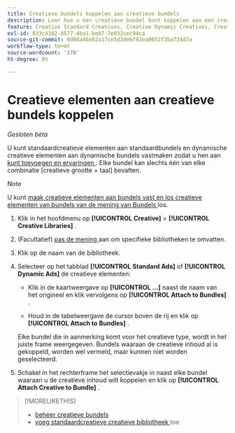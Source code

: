 ```yaml
---
title: Creatieve bundels koppelen aan creatieve bundels
description: Leer hoe u een creatieve bundel kunt koppelen aan een creatieve bundel.
feature: Creative Standard Creatives, Creative Dynamic Creatives, Creative Bundles
exl-id: 833c4102-8577-4ba1-be07-7e032cec94ca
source-git-commit: 8d88a46e82a17ce5d2debf93ea0652f35a734d7a
workflow-type: tm+mt
source-wordcount: '178'
ht-degree: 0%

---
```


# Creatieve elementen aan creatieve bundels koppelen<!-- and detach -->

*Gesloten bèta*

<!-- Edit all, including the metadata and title, plus the links within TOC and bundle-manage.md, once this feature is available. -->

U kunt standaardcreatieve elementen aan standaardbundels en dynamische creatieve elementen aan dynamische bundels vastmaken zodat u hen aan [ kunt toevoegen en ervaringen ](/help/creative/experiences/experience-about.md). Elke bundel kan slechts één van elke combinatie \[creatieve grootte + taal\] bevatten.

<!--
You can also detach a creative from a bundle to remove the association between the two, so that the creative is no longer used for experiences that target the bundle. Detaching a creative from the bundle doesn't delete the creative from the Creatives tab in your creative library.
-->

>[!NOTE]
>
>U kunt <!-- also --> [ maak creatieve elementen aan bundels vast en los creatieve elementen van bundels van de mening van Bundels ](/help/creative/creative-libraries/bundle-manage.md) los.

<!-- Hide header until second procedure is available:

## Attach creatives to creative bundles

-->

1. Klik in het hoofdmenu op **[!UICONTROL Creative]** > **[!UICONTROL Creative Libraries]** .

1. (Facultatief) [ pas de mening ](/help/creative/introduction/customize-data-views.md) aan om specifieke bibliotheken te omvatten.

1. Klik op de naam van de bibliotheek.

1. Selecteer op het tabblad **[!UICONTROL Standard Ads]** of **[!UICONTROL Dynamic Ads]** de creatieve elementen:

   * Klik in de kaartweergave op **[!UICONTROL ...]** naast de naam van het origineel en klik vervolgens op **[!UICONTROL Attach to Bundles]** .

   * Houd in de tabelweergave de cursor boven de rij en klik op **[!UICONTROL Attach to Bundles]** .

   Elke bundel die in aanmerking komt voor het creatieve type, wordt in het juiste frame weergegeven. Bundels waaraan de creatieve inhoud al is gekoppeld, worden wel vermeld, maar kunnen niet worden geselecteerd.

1. Schakel in het rechterframe het selectievakje in naast elke bundel waaraan u de creatieve inhoud wilt koppelen en klik op **[!UICONTROL Attach Creative to Bundle]** .

<!-- Verify and edit all of the following, including the command names and where they're available -- not in UI yet as of 1/17. I'm not sure what the UI will really look like.

## Detach creatives from a creative bundle

1. In the main menu, click **[!UICONTROL Creative]**3/4> **[!UICONTROL Creative Libraries]**.

1. (Optional) [Customize the view](/help/creative/introduction/customize-data-views.md) to include specific libraries.

1. Click the library name.

1. Click the **[!UICONTROL Standard Ads]** or **[!UICONTROL Dynamic Ads]** tab.

1. Select the creative:

   * In card view, click **[!UICONTROL ...]** next to the creative name, and then click **[!UICONTROL Attach/Detach from Bundle]**.
     
   * In table view, hold the cursor over the row and click **[!UICONTROL Attach/Detach from Bundle]**.

   Each bundle that's eligible for the creative type is listed in the right frame. For bundles to which the creative is already attached, the check box is selected. To detach the creative for a bundle, deselect the check box.

1. In the right frame, deselect the check box next to each bundle from which to remove the creative, and then click **[!UICONTROL Attach Creatives to Bundle]**.

-->

<!-- What this should be like, but I don't think this will be implemented:

1. Select the creative:

   * In card view, click **[!UICONTROL ...]** next to the creative name, and then click **[!UICONTROL Detach from Bundle]**.
     
   * In table view, hold the cursor over the row and click **[!UICONTROL Detach from Bundle]**.

   Each bundle that's eligible for the creative type is listed in the right frame. Bundles to which the creative is already attached are listed but not selectable.

1. In the right frame, select the check box next to each bundle from which to remove the creative, and then click **[!UICONTROL Detach Creatives from Bundle]**.

1. Select the creative:

   * In card view, click **[!UICONTROL ...]** next to the creative name, and then click **[!UICONTROL Detach from Bundle]**.
     
   * In table view, hold the cursor over the row and click **[!UICONTROL Detach from Bundle]**.

   Each bundle that's eligible for the creative type is listed in the right frame. Bundles to which the creative is already attached are listed but not selectable.

1. In the right frame, select the check box next to each bundle from which to remove the creative, and then click **[!UICONTROL Detach Creatives from Bundle]**.

-->

>[!MORELIKETHIS]
>
>* [ beheer creatieve bundels ](/help/creative/creative-libraries/bundle-manage.md)
>* [ voeg standaardcreatieve creatieve bibliotheek ](creative-add-standard.md) toe

